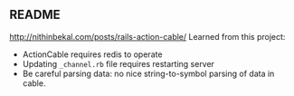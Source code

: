 ## README
http://nithinbekal.com/posts/rails-action-cable/
Learned from this project:

* ActionCable requires redis to operate
* Updating `_channel.rb` file requires restarting server
* Be careful parsing data: no nice string-to-symbol parsing of data in cable.
